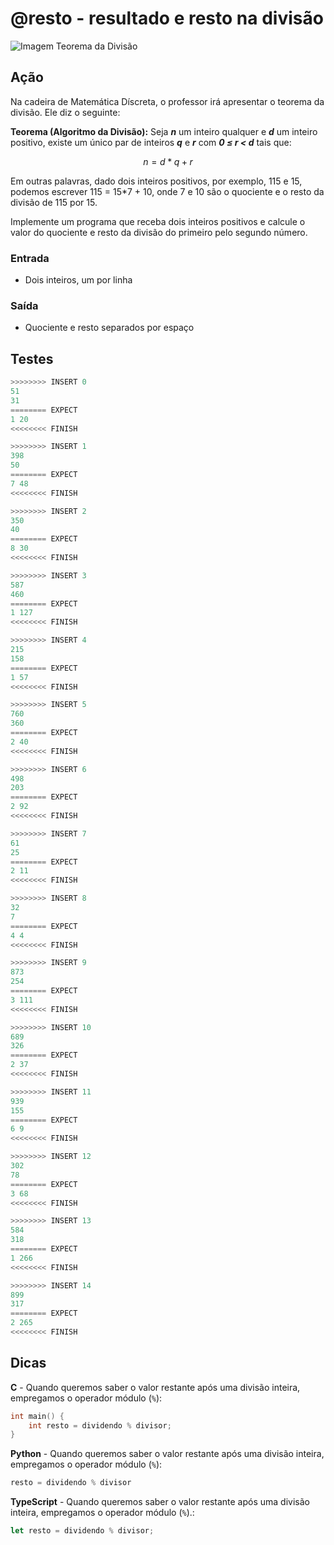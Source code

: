 # @resto - resultado e resto na divisão

![Imagem Teorema da Divisão](cover.png)

## Ação

Na cadeira de Matemática Díscreta, o professor irá apresentar o teorema da
divisão. Ele diz o seguinte:

**Teorema (Algoritmo da Divisão):** Seja ***n*** um inteiro qualquer e ***d*** um inteiro
positivo, existe um único par de inteiros ***q*** e ***r*** com ***0 ≤ r < d*** tais que:

$$n = d*q + r$$

Em outras palavras, dado dois inteiros positivos, por exemplo, 115 e 15,
podemos escrever 115 = 15*7 + 10, onde 7 e 10 são o quociente e o resto da
divisão de 115 por 15.

Implemente um programa que receba dois inteiros positivos e calcule o valor do
quociente e resto da divisão do primeiro pelo segundo número.

### Entrada

- Dois inteiros, um por linha

### Saída

- Quociente e resto separados por espaço

## Testes

```py
>>>>>>>> INSERT 0
51
31
======== EXPECT
1 20
<<<<<<<< FINISH
```

```py
>>>>>>>> INSERT 1
398
50
======== EXPECT
7 48
<<<<<<<< FINISH
```

```py
>>>>>>>> INSERT 2
350
40
======== EXPECT
8 30
<<<<<<<< FINISH
```

```py
>>>>>>>> INSERT 3
587
460
======== EXPECT
1 127
<<<<<<<< FINISH
```

```py
>>>>>>>> INSERT 4
215
158
======== EXPECT
1 57
<<<<<<<< FINISH
```

```py
>>>>>>>> INSERT 5
760
360
======== EXPECT
2 40
<<<<<<<< FINISH
```

```py
>>>>>>>> INSERT 6
498
203
======== EXPECT
2 92
<<<<<<<< FINISH
```

```py
>>>>>>>> INSERT 7
61
25
======== EXPECT
2 11
<<<<<<<< FINISH
```

```py
>>>>>>>> INSERT 8
32
7
======== EXPECT
4 4
<<<<<<<< FINISH
```

```py
>>>>>>>> INSERT 9
873
254
======== EXPECT
3 111
<<<<<<<< FINISH
```

```py
>>>>>>>> INSERT 10
689
326
======== EXPECT
2 37
<<<<<<<< FINISH
```

```py
>>>>>>>> INSERT 11
939
155
======== EXPECT
6 9
<<<<<<<< FINISH
```

```py
>>>>>>>> INSERT 12
302
78
======== EXPECT
3 68
<<<<<<<< FINISH
```

```py
>>>>>>>> INSERT 13
584
318
======== EXPECT
1 266
<<<<<<<< FINISH
```

```py
>>>>>>>> INSERT 14
899
317
======== EXPECT
2 265
<<<<<<<< FINISH
```

## Dicas

**C** - Quando queremos saber o valor restante após uma divisão inteira, empregamos o operador módulo (`%`):

```c
int main() {
    int resto = dividendo % divisor;
}
```

**Python** - Quando queremos saber o valor restante após uma divisão inteira, empregamos o operador módulo (`%`):

```py
resto = dividendo % divisor
```

**TypeScript** - Quando queremos saber o valor restante após uma divisão inteira, empregamos o operador módulo (`%`).:

```ts
let resto = dividendo % divisor;
```
